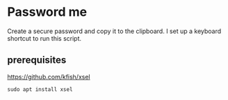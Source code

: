 # Password me

Create a secure password and copy it to the clipboard. I set up a keyboard shortcut to run this script.

## prerequisites
https://github.com/kfish/xsel

`sudo apt install xsel`